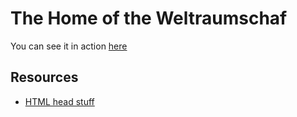 # The Home of the Weltraumschaf

You can see it in action [here](https://www.weltraumschaf.de)

## Resources

- [HTML head stuff](https://htmlhead.dev/)
